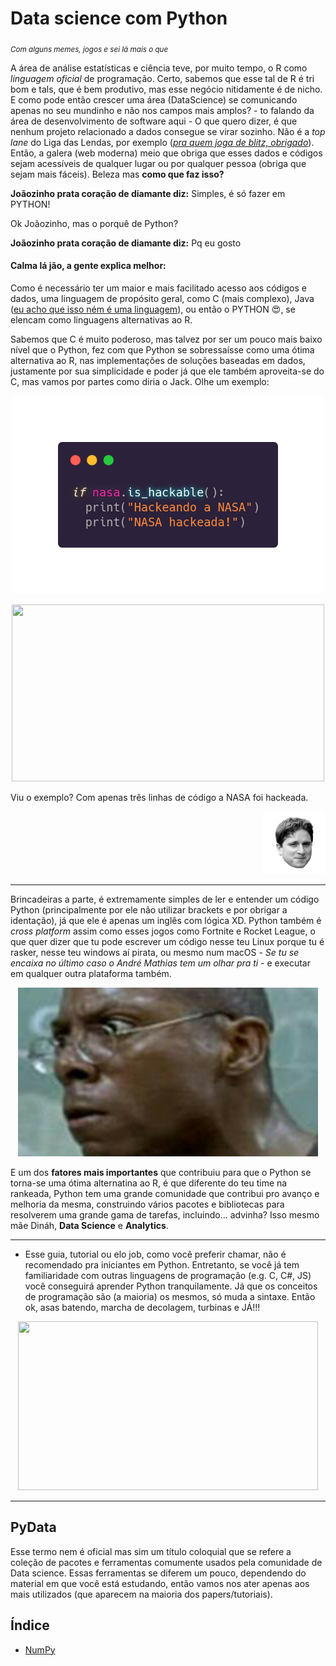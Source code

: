 # Data science com Python
<sub>*Com alguns memes, jogos e sei lá mais o que*</sub>

 
A área de análise estatísticas e ciência teve, por muito tempo, 
o R como _linguagem oficial_ de programação. 
Certo, sabemos que esse tal de R é tri bom e tals, 
que é bem produtivo, mas esse negócio nitidamente é de nicho. 
E como pode então crescer uma área (DataScience) se comunicando 
apenas no seu mundinho e não nos campos mais amplos? - to 
falando da área de desenvolvimento de software aqui - 
O que quero dizer, é que nenhum projeto relacionado a dados 
consegue se virar sozinho. Não é a _top lane_ do Liga das Lendas,
 por exemplo 
 ([_pra quem joga de blitz, obrigado_](https://www.youtube.com/watch?v=UwHWTlzIzII)). 
 Então, a galera (web moderna) meio que obriga que esses dados e códigos 
 sejam acessíveis de qualquer lugar ou por qualquer pessoa (obriga que sejam mais fáceis). 
 Beleza mas **como que faz isso?**

**Joãozinho prata coração de diamante diz:** Simples, é só fazer em PYTHON!

Ok Joãozinho, mas o porquê de Python?

**Joãozinho prata coração de diamante diz:** Pq eu gosto 


#### Calma lá jão, a gente explica melhor:

Como é necessário ter um maior e mais facilitado acesso aos 
códigos e dados, uma linguagem de propósito geral,
 como C (mais complexo), Java 
 ([eu acho que isso ném é uma linguagem](https://www.youtube.com/watch?v=VfeXuzJRalM)), ou então o PYTHON :heart_eyes:, 
 se elencam como linguagens alternativas ao R.

Sabemos que C é muito poderoso, mas talvez por ser um pouco mais baixo nível que o Python, fez com 
que Python se sobressaísse como uma ótima alternativa ao R, 
nas implementações de soluções baseadas em dados, 
justamente por sua simplicidade e poder já que ele também aproveita-se do C, 
mas vamos por partes como diria o Jack. Olhe um exemplo:


<p align="center">
  <img src="images_gifs/nasa_hack.png" width="500" height="317">
</p>

<p align="center">
  <img src="https://media1.giphy.com/media/3knKct3fGqxhK/giphy.gif?cid=ecf05e47niiq8x4pf8utu58k2yelc4pwimg8krjwq74cau1p&rid=giphy.gif" width="500" height="283">
</p>


Viu o exemplo? Com apenas três linhas de código a NASA foi hackeada. 
<p align="right">
  <img src="images_gifs/kappa.png_large" width="100" height="100" >
</p>

----- 

Brincadeiras a parte, é extremamente simples de ler e entender um código Python 
(principalmente por ele não utilizar brackets e por obrigar a identação), 
já que ele é apenas um inglês com lógica XD. Python também é 
_cross platform_ assim como esses jogos como Fortnite e Rocket League, o que quer 
dizer que tu pode escrever um código nesse teu Linux porque 
tu é rasker, nesse teu windows aí pirata, ou mesmo num macOS - 
_Se tu se encaixa no último caso o André Mathias tem um olhar pra ti_ - e executar em
qualquer outra plataforma também.


<p align="center">
  <img src="images_gifs/burgues.jpg" width="480" height="270" >
</p> 
    

E um dos **fatores mais importantes** que contribuiu para que o Python se torna-se uma ótima 
alternatina ao R, é que diferente do teu time na rankeada, 
Python tem uma grande comunidade que contribui pro avanço e 
melhoria da mesma, construindo vários pacotes e bibliotecas 
para resolverem uma grande gama de tarefas, incluindo... advinha?
 Isso mesmo mãe Dináh, **Data Science** e **Analytics**.

------
    
 - Esse guia, tutorial ou elo job, como você preferir chamar, 
 não é recomendado pra iniciantes em Python. 
 Entretanto, se você já tem familiaridade com outras linguagens 
 de programação (e.g. C, C#, JS) você conseguirá aprender 
 Python tranquilamente. Já que os conceitos de programação são 
 (a maioria) os mesmos, só muda a sintaxe. Então ok, asas batendo, marcha de decolagem, turbinas e JÁ!!!

<p align="center">
  <img src="https://media2.giphy.com/media/XoW4aVP3LhBaoB7FuJ/giphy.gif?cid=ecf05e47h5c9hetigy5l4ya5crypfzlhtq3uuam78awt00fa&rid=giphy.gif" width="480" height="270" >
</p>

------
## PyData

Esse termo nem é oficial mas sim um título coloquial que se 
refere a coleção de pacotes e ferramentas comumente usados pela 
comunidade de Data science. Essas ferramentas se diferem um 
pouco, dependendo do material em que você está estudando, 
então vamos nos ater apenas aos mais utilizados 
(que aparecem na maioria dos papers/tutoriais). 

## Índice

- [NumPy](#https://github.com/gustavocrod/Data-Science/tree/master/Tutorials/numpy.md)